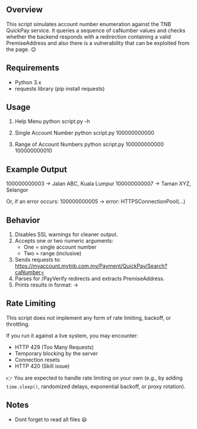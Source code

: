 Overview
--------
This script simulates account number enumeration against the 
TNB QuickPay service. It queries a sequence of caNumber values 
and checks whether the backend responds with a redirection 
containing a valid PremiseAddress and also there is a vulnerability that can be exploited from the page. 😉

Requirements
------------
- Python 3.x
- requests library (pip install requests)

Usage
-----
1. Help Menu
   python script.py -h

2. Single Account Number
   python script.py 100000000000

3. Range of Account Numbers
   python script.py 100000000000 100000000010

Example Output
--------------
100000000003 -> Jalan ABC, Kuala Lumpur
100000000007 -> Taman XYZ, Selangor

Or, if an error occurs:
100000000005 -> error: HTTPSConnectionPool(...)

Behavior
--------
1. Disables SSL warnings for cleaner output.
2. Accepts one or two numeric arguments:
   - One = single account number
   - Two = range (inclusive)
3. Sends requests to:
   https://myaccount.mytnb.com.my/Payment/QuickPay/Search?caNumber=<value>
4. Parses for /PayVerify redirects and extracts PremiseAddress.
5. Prints results in format: <caNumber> -> <PremiseAddress>

Rate Limiting
-------------
This script does not implement any form of rate limiting, backoff,
or throttling. 

If you run it against a live system, you may encounter:
- HTTP 429 (Too Many Requests)
- Temporary blocking by the server
- Connection resets
- HTTP 420 (Skill issue)

👉 You are expected to handle rate limiting on your own
   (e.g., by adding `time.sleep()`, randomized delays, 
   exponential backoff, or proxy rotation).

Notes
-----
- Dont forget to read all files 😃
